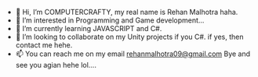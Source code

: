 - 👋 Hi, I’m COMPUTERCRAFTY, my real name is Rehan Malhotra haha.
- 👀 I’m interested in Programming and Game development...
- 🌱 I’m currently learning JAVASCRIPT and C#.
- 💞️ I’m looking to collaborate on my Unity projects if you C#. if yes, then contact me hehe.
- 📫 You can reach me on my email rehanmalhotra09@gmail.com
Bye and see you agian hehe lol....

<!---
COMPUTERCRAFTY/COMPUTERCRAFTY is a ✨ special ✨ repository because its `README.md` (this file) appears on your GitHub profile.
You can click the Preview link to take a look at your changes.
--->
